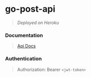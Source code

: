 # go-post-api

> *Deployed on Heroku* 


### Documentation
> [Api Docs](https://documenter.getpostman.com/view/12970347/2s8YmSs11J) 


### Authentication
> Authorization: Bearer `<jwt-token>`
